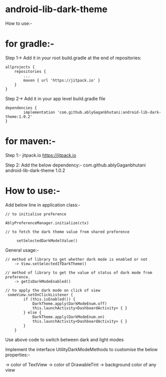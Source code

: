 # android-lib-dark-theme

How to use:-

# for gradle:-

Step 1-> Add it in your root build.gradle at the end of repositories:

	allprojects {
		repositories {
			...
			maven { url 'https://jitpack.io' }
		}
	}
	
Step 2-> Add it in your app level build.gradle file

	dependencies {
	        implementation 'com.github.ablyGaganbhutani:android-lib-dark-theme:1.0.2'
	}

# for maven:-

Step 1:-
	<repositories>
		<repository>
		    <id>jitpack.io</id>
		    <url>https://jitpack.io</url>
		</repository>
	</repositories>

Step 2: Add the below dependency:-
	<dependency>
	    <groupId>com.github.ablyGaganbhutani</groupId>
	    <artifactId>android-lib-dark-theme</artifactId>
	    <version>1.0.2</version>
	</dependency>
	
	
# How to use:-

Add below line in application class:-

	// to initialise preference
	
	AblyPreferenceManager.initialize(ctx)
	
	// to fetch the dark theme value from shared preference
	
         setSelectedDarkModelValue()


General usage:-  

	// method of library to get whether dark mode is enabled or not
		-> View.setSelectedIfDarkTheme() 
	
	// method of library to get the value of status of dark mode from preference.  
		-> getIsDarkModeEnabled() 

	// to apply the dark mode on click of view
	 someView.setOnClickListener {
            if (this.isEnabled()) {
                DarkTheme.apply(DarkModeEnum.off)
                this.launchActivity<DashboardActivity> { }
            } else {
                DarkTheme.apply(DarkModeEnum.on)
                this.launchActivity<DashboardActivity> { }
            }
        }

Use above code to switch between dark and light modes

Implement the interface UtilityDarkModeMethods to customise the below properties:-

-> color of TextView
-> color of DrawableTint
-> background color of any view

